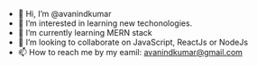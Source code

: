 - 👋 Hi, I’m @avanindkumar
- 👀 I’m interested in learning new techonologies.
- 🌱 I’m currently learning MERN stack
- 💞️ I’m looking to collaborate on JavaScript, ReactJs or NodeJs
- 📫 How to reach me by my eamil: avanindkumar@gmail.com

<!---
avanindkumar/avanindkumar is a ✨ special ✨ repository because its `README.md` (this file) appears on your GitHub profile.
You can click the Preview link to take a look at your changes.
--->
